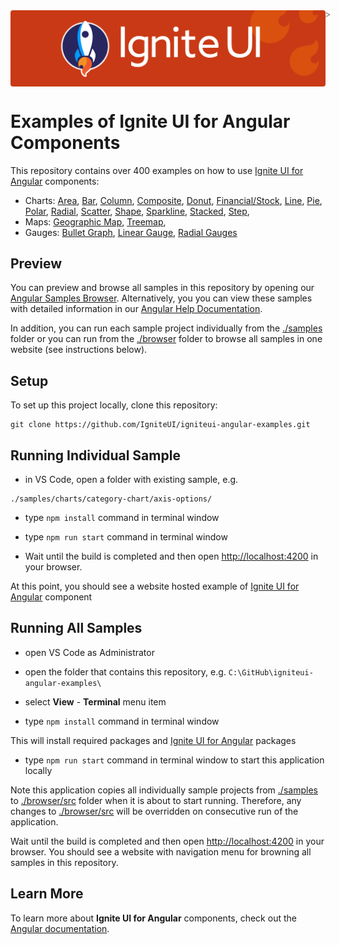 
<div style="display: flex; flex-flow: row; font-family: 'Titillium Web'">
    <img style="border-radius: 0.25rem" alt="ignite-ui" src="https://raw.githubusercontent.com/IgniteUI/igniteui-xplat-docs/vnext/doc/en/images/readme/ig-banner.png"/>>
</div>


# Examples of Ignite UI for Angular Components

This repository contains over 400 examples on how to use [Ignite UI for Angular](https://www.infragistics.com/products/ignite-ui-Angular/Angular/components/general-getting-started.html) components:

- Charts:
[Area](https://www.infragistics.com/products/ignite-ui-angular/angular/components/charts/types/area-chart),
[Bar](https://www.infragistics.com/products/ignite-ui-angular/angular/components/charts/types/bar-chart),
[Column](https://www.infragistics.com/products/ignite-ui-angular/angular/components/charts/types/column-chart),
[Composite](https://www.infragistics.com/products/ignite-ui-angular/angular/components/charts/types/composite-chart),
[Donut](https://www.infragistics.com/products/ignite-ui-angular/angular/components/charts/types/donut-chart),
[Financial/Stock](https://www.infragistics.com/products/ignite-ui-angular/angular/components/charts/types/stock-chart),
[Line](https://www.infragistics.com/products/ignite-ui-angular/angular/components/charts/types/line-chart),
[Pie](https://www.infragistics.com/products/ignite-ui-angular/angular/components/charts/types/pie-chart),
[Polar](https://www.infragistics.com/products/ignite-ui-angular/angular/components/charts/types/polar-chart),
[Radial](https://www.infragistics.com/products/ignite-ui-angular/angular/components/charts/types/radial-chart),
[Scatter](https://www.infragistics.com/products/ignite-ui-angular/angular/components/charts/types/scatter-chart),
[Shape](https://www.infragistics.com/products/ignite-ui-angular/angular/components/charts/types/shape-chart),
[Sparkline](https://www.infragistics.com/products/ignite-ui-angular/angular/components/charts/types/sparkline-chart),
[Stacked](https://www.infragistics.com/products/ignite-ui-angular/angular/components/charts/types/stacked-chart),
[Step](https://www.infragistics.com/products/ignite-ui-angular/angular/components/charts/types/step-chart),
- Maps:
[Geographic Map](https://www.infragistics.com/products/ignite-ui-angular/angular/components/geo-map.html),
[Treemap](https://www.infragistics.com/products/ignite-ui-angular/angular/components/treemap-overview.html),
- Gauges:
[Bullet Graph](https://www.infragistics.com/products/ignite-ui-angular/angular/components/bullet-graph),
[Linear Gauge](https://www.infragistics.com/products/ignite-ui-angular/angular/components/linear-gauge.html),
[Radial Gauges](https://www.infragistics.com/products/ignite-ui-angular/angular/components/radial-gauge.html)

## Preview

You can preview and browse all samples in this repository by opening our [Angular Samples Browser](https://www.infragistics.com/angular-demos-dv/samples/). Alternatively, you you can view these samples with detailed information in our [Angular Help Documentation](https://www.infragistics.com/products/ignite-ui-angular/angular/components/general-getting-started).

In addition, you can run each sample project individually from the [./samples](./samples) folder or you can run from the [./browser](./browser) folder to browse all samples in one website (see instructions below).

<!--
You can run each sample on Code Sandbox website by clicking on the **Edit Sandbox** button in a readme file of sample project, e.g.
[./samples/charts/category-chart/overview/README.md](./samples/charts/category-chart/overview/README.md) -->

## Setup

To set up this project locally, clone this repository:
```
git clone https://github.com/IgniteUI/igniteui-angular-examples.git
```

## Running Individual Sample

- in VS Code, open a folder with existing sample, e.g.
```
./samples/charts/category-chart/axis-options/
```
- type `npm install` command in terminal window
- type `npm run start` command in terminal window

- Wait until the build is completed and then open [http://localhost:4200](http://localhost:4200) in your browser.

At this point, you should see a website hosted example of [Ignite UI for Angular](https://www.infragistics.com/products/ignite-ui-angular/angular/components/general-getting-started) component


## Running All Samples

- open VS Code as Administrator
- open the folder that contains this repository, e.g. `C:\GitHub\igniteui-angular-examples\`
- select **View** - **Terminal** menu item

- type `npm install` command in terminal window

This will install required packages and [Ignite UI for Angular](https://www.infragistics.com/products/ignite-ui-angular/angular/components/general-getting-started) packages

- type `npm run start` command in terminal window to start this application locally

Note this application copies all individually sample projects from [./samples](./samples) to [./browser/src](./browser/src) folder when it is about to start running. Therefore, any changes to [./browser/src](./browser/src) will be overridden on consecutive run of the application.

Wait until the build is completed and then open [http://localhost:4200](http://localhost:4200) in your browser. You should see a website with navigation menu for browning all samples in this repository.

<!-- ![SB Preview](./browser/public/images/preview.PNG) -->

<!--
## Adding New Sample

- create a new branch from the `vnext` branch

- open a folder with existing sample, e.g.
```
./samples/charts/category-chart/axis-options/
```
- copy the sample and rename the new folder, e.g.
```
./samples/charts/category-chart/axis-types/
```
- open the newly created folder in VS Code

- rename the .tsx file in src folder, using this naming convention:

`ControlNameSampleName.tsx`

```
./samples/charts/category-chart/axis-types/src/CategoryChartAxisTypes.tsx
```

- open the .tsx file

- rename class to the name of .tsx file

- type `npm install` command in terminal window

- type `npm run start` command in terminal window

- implement the new sample in the .tsx file

- close the new sample project in VS Code

- delete `node_modules` folder in the new sample project

- follow instructions in the next section

## Verify New Sample

- open the root folder of this repository in VS Code

- type `gulp updateSamples` command in terminal window

NOTE this will re-generate the Readme.md file in the new sample

- type `npm run start` command in terminal window

- open [http://localhost:4200](http://localhost:4200) in your browser

- verify that the new sample is listed in the navigation menu

- verify that the new sample loads by clicking navigation link

- verify that there are no errors in DEV console

- take a screenshot of the new sample with navigation menu

- commit your changes

- create a pull request and target the `vnext` branch

- paste the screenshot in you pull request

- submit your pull request -->



## Learn More

To learn more about **Ignite UI for Angular** components, check out the [Angular documentation](https://www.infragistics.com/products/ignite-ui-Angular/Angular/components/general-getting-started.html).
